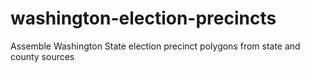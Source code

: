 # washington-election-precincts
Assemble Washington State election precinct polygons from state and county sources
